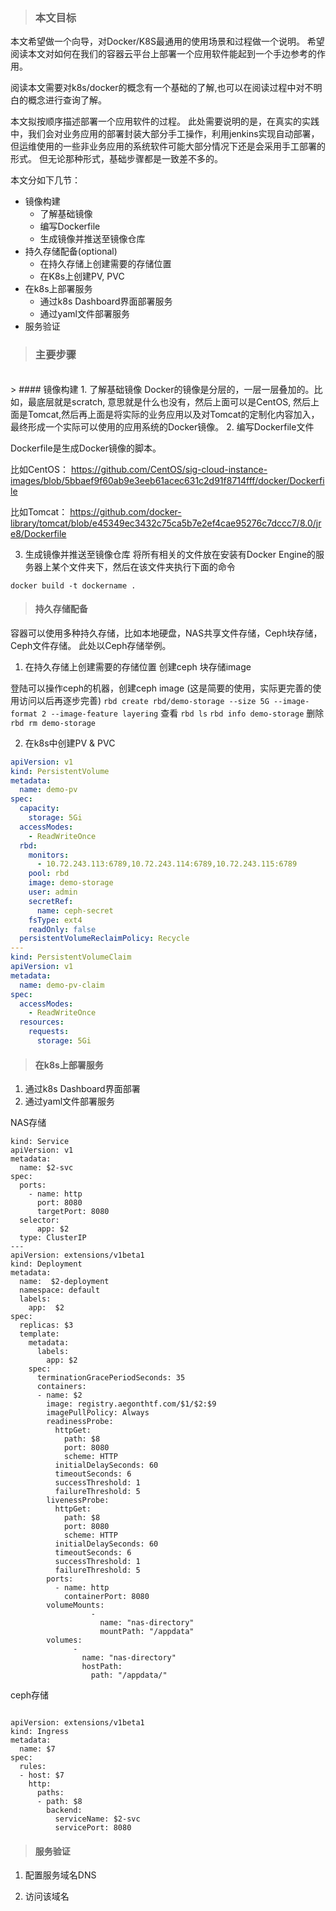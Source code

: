 
> ### 本文目标

本文希望做一个向导，对Docker/K8S最通用的使用场景和过程做一个说明。 希望阅读本文对如何在我们的容器云平台上部署一个应用软件能起到一个手边参考的作用。

阅读本文需要对k8s/docker的概念有一个基础的了解,也可以在阅读过程中对不明白的概念进行查询了解。

本文拟按顺序描述部署一个应用软件的过程。 此处需要说明的是，在真实的实践中，我们会对业务应用的部署封装大部分手工操作，利用jenkins实现自动部署，但运维使用的一些非业务应用的系统软件可能大部分情况下还是会采用手工部署的形式。 但无论那种形式，基础步骤都是一致差不多的。

本文分如下几节：
- 镜像构建
  - 了解基础镜像
  - 编写Dockerfile
  - 生成镜像并推送至镜像仓库
- 持久存储配备(optional)
  - 在持久存储上创建需要的存储位置
  - 在K8s上创建PV, PVC
- 在k8s上部署服务
  - 通过k8s Dashboard界面部署服务
  - 通过yaml文件部署服务
- 服务验证

> ### 主要步骤
<br>
> #### 镜像构建
1. 了解基础镜像
   Docker的镜像是分层的，一层一层叠加的。比如，最底层就是scratch, 意思就是什么也没有，然后上面可以是CentOS, 然后上面是Tomcat,然后再上面是将实际的业务应用以及对Tomcat的定制化内容加入，最终形成一个实际可以使用的应用系统的Docker镜像。
2. 编写Dockerfile文件

   Dockerfile是生成Docker镜像的脚本。

   比如CentOS： https://github.com/CentOS/sig-cloud-instance-images/blob/5bbaef9f60ab9e3eeb61acec631c2d91f8714fff/docker/Dockerfile

   比如Tomcat：
   https://github.com/docker-library/tomcat/blob/e45349ec3432c75ca5b7e2ef4cae95276c7dccc7/8.0/jre8/Dockerfile


3. 生成镜像并推送至镜像仓库
将所有相关的文件放在安装有Docker Engine的服务器上某个文件夹下，然后在该文件夹执行下面的命令

```
docker build -t dockername .
```

> #### 持久存储配备
容器可以使用多种持久存储，比如本地硬盘，NAS共享文件存储，Ceph块存储，Ceph文件存储。 此处以Ceph存储举例。
1. 在持久存储上创建需要的存储位置
创建ceph 块存储image

登陆可以操作ceph的机器，创建ceph image (这是简要的使用，实际更完善的使用访问以后再逐步完善)
`rbd create rbd/demo-storage --size 5G --image-format 2 --image-feature layering`
查看
`rbd ls`
`rbd info demo-storage`
删除
`rbd rm demo-storage`

2. 在k8s中创建PV & PVC
```yaml
apiVersion: v1
kind: PersistentVolume
metadata:
  name: demo-pv
spec:
  capacity:
    storage: 5Gi
  accessModes:
    - ReadWriteOnce
  rbd:
    monitors:
      - 10.72.243.113:6789,10.72.243.114:6789,10.72.243.115:6789
    pool: rbd
    image: demo-storage
    user: admin
    secretRef:
      name: ceph-secret
    fsType: ext4
    readOnly: false
  persistentVolumeReclaimPolicy: Recycle
---
kind: PersistentVolumeClaim
apiVersion: v1
metadata:
  name: demo-pv-claim
spec:
  accessModes:
    - ReadWriteOnce
  resources:
    requests:
      storage: 5Gi
```

> #### 在k8s上部署服务
1. 通过k8s Dashboard界面部署
2. 通过yaml文件部署服务

NAS存储
```
kind: Service
apiVersion: v1
metadata:
  name: $2-svc
spec:
  ports:
    - name: http
      port: 8080
      targetPort: 8080
  selector:
      app: $2
  type: ClusterIP
---
apiVersion: extensions/v1beta1
kind: Deployment
metadata:
  name:  $2-deployment
  namespace: default
  labels:
    app:  $2
spec:
  replicas: $3
  template:
    metadata:
      labels:
        app: $2
    spec:
      terminationGracePeriodSeconds: 35
      containers:
      - name: $2
        image: registry.aegonthtf.com/$1/$2:$9
        imagePullPolicy: Always
        readinessProbe:
          httpGet:
            path: $8
            port: 8080
            scheme: HTTP
          initialDelaySeconds: 60
          timeoutSeconds: 6
          successThreshold: 1
          failureThreshold: 5
        livenessProbe:
          httpGet:
            path: $8
            port: 8080
            scheme: HTTP
          initialDelaySeconds: 60
          timeoutSeconds: 6
          successThreshold: 1
          failureThreshold: 5
        ports:
          - name: http
            containerPort: 8080
        volumeMounts:
                  -
                    name: "nas-directory"
                    mountPath: "/appdata"
        volumes:
              -
                name: "nas-directory"
                hostPath:
                  path: "/appdata/"
```
ceph存储
```
```



```ingress
apiVersion: extensions/v1beta1
kind: Ingress
metadata:
  name: $7
spec:
  rules:
  - host: $7
    http:
      paths:
      - path: $8
        backend:
          serviceName: $2-svc
          servicePort: 8080
```
> #### 服务验证

1. 配置服务域名DNS

2. 访问该域名
